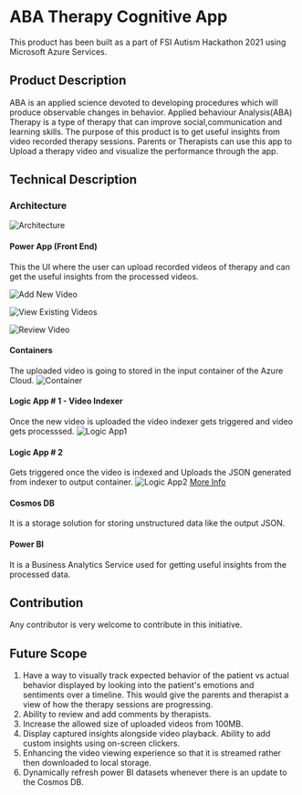 # ABA Therapy Cognitive App


This product has been built as a part of FSI Autism Hackathon 2021 using Microsoft Azure Services. 


## Product Description

ABA is an applied science devoted to developing procedures which will produce observable changes in behavior. Applied behaviour Analysis(ABA) Therapy is a type of therapy that can improve social,communication and learning skills. The purpose of this product is to get useful insights from video recorded therapy sessions. Parents or Therapists can use this app to Upload a therapy video and visualize the performance through the app. 

## Technical Description

### Architecture
![Architecture](Images/Architecture.png)

#### Power App (Front End)

This the UI where the user can upload recorded videos of therapy and can get the useful insights from the processed videos.

![Add New Video](Images/app-add-new-video.jpeg)

![View Existing Videos](Images/app-existing-videos.jpeg)

![Review Video](Images/app-review-video.jpeg)

#### Containers

The uploaded video is going to stored in the input container of the Azure Cloud.
![Container](Images/Containers.JPG)

#### Logic App # 1 - Video Indexer

Once the new video is uploaded the video indexer gets triggered and video gets processsed.
![Logic App1](Images/LogicApp1.JPG)

#### Logic App # 2

Gets triggered once the video is indexed and Uploads the JSON generated from indexer to output container.
![Logic App2](Images/LogicApp2.JPG)
[More Info](https://docs.microsoft.com/en-us/azure/media-services/video-indexer/logic-apps-connector-tutorial)

#### Cosmos DB

It is a storage solution for storing unstructured data like the output JSON.

#### Power BI

It is a Business Analytics Service used for getting useful insights from the processed data.

## Contribution

Any contributor is very welcome to contribute in this initiative.


## Future Scope
1. Have a way to visually track expected behavior of the patient vs actual behavior displayed by looking into the patient's emotions and sentiments over a timeline. This would give the parents and therapist a view of how the therapy sessions are progressing.
2. Ability to review and add comments by therapists.
3. Increase the allowed size of uploaded videos from 100MB.
4. Display captured insights alongside video playback. Ability to add custom insights using on-screen clickers.
5. Enhancing the video viewing experience so that it is streamed rather then downloaded to local storage.
6. Dynamically refresh power BI datasets whenever there is an update to the Cosmos DB.

